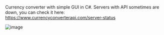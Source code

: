 Currency converter with simple GUI in C#. Servers with API sometimes are down, you can check it here: https://www.currencyconverterapi.com/server-status

![image](https://user-images.githubusercontent.com/44095998/117861054-499d9c00-b291-11eb-9be4-258fb0f0934b.png)

